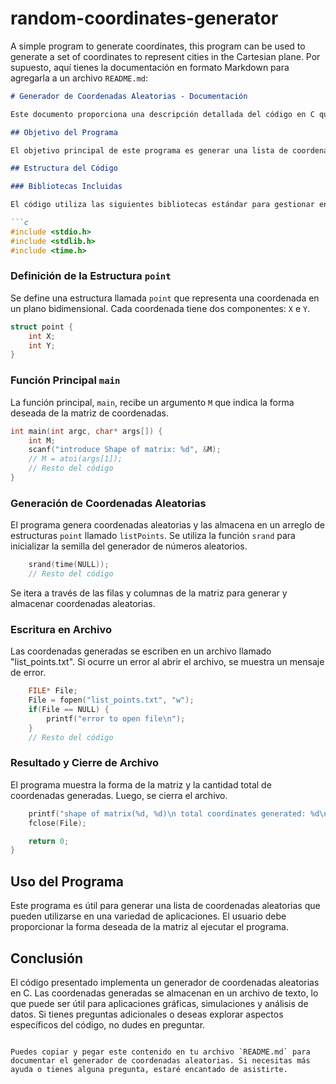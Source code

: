 # random-coordinates-generator
A simple program to generate coordinates, this program can be used to generate a set of coordinates to represent cities in the Cartesian plane.
Por supuesto, aquí tienes la documentación en formato Markdown para agregarla a un archivo `README.md`:

```markdown
# Generador de Coordenadas Aleatorias - Documentación

Este documento proporciona una descripción detallada del código en C que implementa un generador de coordenadas aleatorias y las guarda en un archivo de texto. El programa fue desarrollado por Armando Fabián Gonzalez con el propósito de crear una lista de coordenadas para su posterior uso en diversas aplicaciones.

## Objetivo del Programa

El objetivo principal de este programa es generar una lista de coordenadas aleatorias en un formato legible y almacenarla en un archivo de texto. Cada coordenada consta de un par de valores `X` e `Y` que se generan aleatoriamente dentro de un rango especificado. Las coordenadas generadas pueden ser útiles en aplicaciones de gráficos, visualización de datos y simulaciones.

## Estructura del Código

### Bibliotecas Incluidas

El código utiliza las siguientes bibliotecas estándar para gestionar entrada/salida, generación de números aleatorios y manejo del tiempo:

```c
#include <stdio.h>
#include <stdlib.h>
#include <time.h>
```

### Definición de la Estructura `point`

Se define una estructura llamada `point` que representa una coordenada en un plano bidimensional. Cada coordenada tiene dos componentes: `X` e `Y`.

```c
struct point {
    int X;
    int Y;
}
```

### Función Principal `main`

La función principal, `main`, recibe un argumento `M` que indica la forma deseada de la matriz de coordenadas.

```c
int main(int argc, char* args[]) {
    int M;
    scanf("introduce Shape of matrix: %d", &M);
    // M = atoi(args[1]);
    // Resto del código
}
```

### Generación de Coordenadas Aleatorias

El programa genera coordenadas aleatorias y las almacena en un arreglo de estructuras `point` llamado `listPoints`. Se utiliza la función `srand` para inicializar la semilla del generador de números aleatorios.

```c
    srand(time(NULL));
    // Resto del código
```

Se itera a través de las filas y columnas de la matriz para generar y almacenar coordenadas aleatorias.

### Escritura en Archivo

Las coordenadas generadas se escriben en un archivo llamado "list_points.txt". Si ocurre un error al abrir el archivo, se muestra un mensaje de error.

```c
    FILE* File;
    File = fopen("list_points.txt", "w");
    if(File == NULL) {
        printf("error to open file\n");
    }
    // Resto del código
```

### Resultado y Cierre de Archivo

El programa muestra la forma de la matriz y la cantidad total de coordenadas generadas. Luego, se cierra el archivo.

```c
    printf("shape of matrix(%d, %d)\n total coordinates generated: %d\n", M/2, M/2, (M*M)/4);
    fclose(File);

    return 0;
}
```

## Uso del Programa

Este programa es útil para generar una lista de coordenadas aleatorias que pueden utilizarse en una variedad de aplicaciones. El usuario debe proporcionar la forma deseada de la matriz al ejecutar el programa.

## Conclusión

El código presentado implementa un generador de coordenadas aleatorias en C. Las coordenadas generadas se almacenan en un archivo de texto, lo que puede ser útil para aplicaciones gráficas, simulaciones y análisis de datos. Si tienes preguntas adicionales o deseas explorar aspectos específicos del código, no dudes en preguntar.
```

Puedes copiar y pegar este contenido en tu archivo `README.md` para documentar el generador de coordenadas aleatorias. Si necesitas más ayuda o tienes alguna pregunta, estaré encantado de asistirte.
